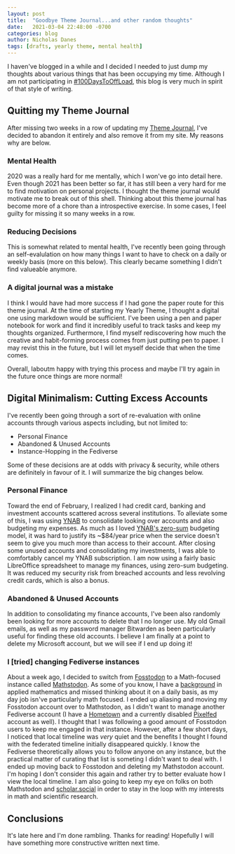 ```yaml
---
layout: post
title:  "Goodbye Theme Journal...and other random thoughts"
date:   2021-03-04 22:48:00 -0700
categories: blog
author: Nicholas Danes
tags: [drafts, yearly theme, mental health]
---
```


I haven've blogged in a while and I decided I needed to just dump my thoughts about various things that has been occupying my time. Although I am not participating in [#100DaysToOffLoad](https://100daystooffload.com), this blog is very much in spirit of that style of writing.

## Quitting my Theme Journal

After missing two weeks in a row of updating my [Theme Journal](/blog/2021/02/11/Reevaluating-my-ThemeJournal.html), I've decided to abandon it entirely and also remove it from my site. My reasons why are below.

### Mental Health

2020 was a really hard for me mentally, which I won've go into detail here. Even though 2021 has been better so far, it has still been a very hard for me to find motivation on personal projects. I thought the theme journal would motivate me to break out of this shell. Thinking about this theme journal has become more of a chore than a introspective exercise. In some cases, I feel guilty for missing it so many weeks in a row. 

### Reducing Decisions 

This is somewhat related to mental health, I've recently been going through an self-evalulation on how many things I want to have to check on a daily or weekly basis (more on this below). This clearly became something I didn't find valueable anymore.  

### A digital journal was a mistake

I think I would have had more success if I had gone the paper route for this theme journal. At the time of starting my Yearly Theme, I thought a digital one using markdown would be sufficient. I've been using a pen and paper notebook for work and find it incredibly useful to track tasks and keep my thoughts organized. Furthermore, I find myself rediscovering how much the creative and habit-forming process comes from just putting pen to paper. I may revist this in the future, but I will let myself decide that when the time comes.

Overall, Iaboutm happy with trying this process and maybe I'll try again in the future once things are more normal!

## Digital Minimalism: Cutting Excess Accounts

I've recently been going through a sort of re-evaluation with online accounts through various aspects including, but not limited to:

* Personal Finance
* Abandoned & Unused Accounts 
* Instance-Hopping in the Fediverse

Some of these decisions are at odds with privacy & security, while others are definitely in favour of it. I will summarize the big changes below.

### Personal Finance

Toward the end of February, I realized I had credit card, banking and investment accounts scattered across several institutions. To alleviate some of this, I was using [YNAB](https://ynab.com) to consolidate looking over accounts and also budgeting my expenses. As much as I loved [YNAB's zero-sum](https://www.youneedabudget.com/why-we-budget-to-zero/) budgeting model, it was hard to justify its ~$84/year price when the service doesn't seem to give you much more than access to their account. After closing some unused accounts and consolidating my investments, I was able to comfortably cancel my YNAB subscription. I am now using a fairly basic LibreOffice spreadsheet to manage my finances, using zero-sum budgeting. It was reduced my security risk from breached accounts and less revolving credit cards, which is also a bonus.

### Abandoned & Unused Accounts
In addition to consolidating my finance accounts, I've been also randomly been looking for more accounts to delete that I no longer use. My old Gmail emails, as well as my password manager Bitwarden as been particularly useful for finding these old accounts. I believe I am finally at a point to delete my Microsoft account, but we will see if I end up doing it!

### I [tried] changing Fediverse instances

About a week ago, I decided to switch from [Fosstodon](https://fosstodon.org) to a Math-focused instance called [Mathstodon](https://mathstodon.xyz). As some of you know, I have a [background](/about) in applied mathematics and missed thinking about it on a daily basis, as my day job isn've particularly math focused. I ended up aliasing and moving my Fosstodon account over to Mathstodon, as I didn't want to manage another Fediverse account (I have a [Hometown](https://smallcamp.art) and a currently disabled [Pixelfed](https://pixelfed.social) account as well). I thought that I was following a good amount of Fosstodon users to keep me engaged in that instance. However, after a few short days, I noticed that local timeline was *very* quiet and the benefits I thought I found with the federated timeline initially disappeared quickly. I know the Fediverse theoretically allows you to follow anyone on any instance, but the practical matter of curating that list is someting I didn't want to deal with. I ended up moving back to Fosstodon and deleting my Mathstodon account. I'm hoping I don't consider this again and rather try to better evaluate how I view the local timeline. I am also going to keep my eye on folks on both Mathstodon and [scholar.social](https://scholar.social) in order to stay in the loop with my interests in math and scientific research.  

## Conclusions

It's late here and I'm done rambling. Thanks for reading! Hopefully I will have something more constructive written next time. 
